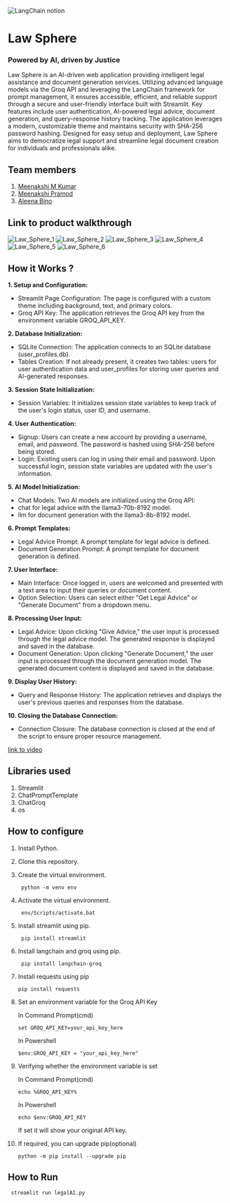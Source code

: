 

![LangChain notion](https://github.com/TH-Activities/saturday-hack-night-template/assets/117498997/af58a18d-932c-4ee7-870b-20820cfa3f3f)



# Law Sphere
### Powered by AI, driven by Justice
Law Sphere is an AI-driven web application providing intelligent legal assistance and document generation services. Utilizing advanced language models via the Groq API and leveraging the LangChain framework for prompt management, it ensures accessible, efficient, and reliable support through a secure and user-friendly interface built with Streamlit. Key features include user authentication, AI-powered legal advice, document generation, and query-response history tracking. The application leverages a modern, customizable theme and maintains security with SHA-256 password hashing. Designed for easy setup and deployment, Law Sphere aims to democratize legal support and streamline legal document creation for individuals and professionals alike.

## Team members
1. [Meenakshi M Kumar](https://github.com/Meenakshimkumar)
2. [Meenakshi Pramod](https://github.com/MeenakshiPramod)
3. [Aleena Bino](https://github.com/aleena24bino)

   
## Link to product walkthrough
![Law_Sphere_1](https://github.com/aleena24bino/SatHackNight-LangChain/assets/118379816/a11fb7a8-96c4-4d63-85ff-4736609aa668)
![Law_Sphere_2](https://github.com/aleena24bino/SatHackNight-LangChain/assets/118379816/cbf56c0c-97a3-48e8-ae76-9c8e2b568e55)
![Law_Sphere_3](https://github.com/aleena24bino/SatHackNight-LangChain/assets/118379816/6ac26baf-3e32-4136-852b-9d49252ff050)
![Law_Sphere_4](https://github.com/aleena24bino/SatHackNight-LangChain/assets/118379816/e6c654a8-21da-4ba8-92c7-bfad4666f802)
![Law_Sphere_5](https://github.com/aleena24bino/SatHackNight-LangChain/assets/118379816/8e84ba78-e25c-48f1-8da1-b01cb8fcd396)
![Law_Sphere_6](https://github.com/aleena24bino/SatHackNight-LangChain/assets/118379816/0c4a4227-4d7c-4731-9f50-6071a769e10a)



## How it Works ?

**1. Setup and Configuration:**
 * Streamlit Page Configuration: The page is configured with a custom theme including background, text, and primary colors.
 * Groq API Key: The application retrieves the Groq API key from the environment variable GROQ_API_KEY.
   
**2. Database Initialization:**
  * SQLite Connection: The application connects to an SQLite database (user_profiles.db).
  * Tables Creation: If not already present, it creates two tables: users for user authentication data and user_profiles for storing user queries and AI-generated responses.
    
**3. Session State Initialization:**
  * Session Variables: It initializes session state variables to keep track of the user's login status, user ID, and username.
    
**4.  User Authentication:**
  * Signup: Users can create a new account by providing a username, email, and password. The password is hashed using SHA-256 before being stored.
  * Login: Existing users can log in using their email and password. Upon successful login, session state variables are updated with the user's information.
    
**5. AI Model Initialization:**
  * Chat Models: Two AI models are initialized using the Groq API:
   * chat for legal advice with the llama3-70b-8192 model.
   * llm for document generation with the llama3-8b-8192 model.
     
**6. Prompt Templates:**
 * Legal Advice Prompt: A prompt template for legal advice is defined.
 *  Document Generation Prompt: A prompt template for document generation is defined.
     
**7. User Interface:**
 * Main Interface: Once logged in, users are welcomed and presented with a text area to input their queries or document content.
 * Option Selection: Users can select either "Get Legal Advice" or "Generate Document" from a dropdown menu.
   
**8. Processing User Input:**
 * Legal Advice:
  Upon clicking "Give Advice," the user input is processed through the legal advice model.
  The generated response is displayed and saved in the database.
 * Document Generation:
 Upon clicking "Generate Document," the user input is processed through the document generation model.
 The generated document content is displayed and saved in the database.

**9. Display User History:**
 * Query and Response History: The application retrieves and displays the user's previous queries and responses from the database.
   
**10. Closing the Database Connection:**
 * Connection Closure: The database connection is closed at the end of the script to ensure proper resource management.

[link to video](https://github.com/aleena24bino/SatHackNight-LangChain/assets/118379816/18f1236f-eda7-43dd-8f74-b2e31da11570)

   
## Libraries used
1. Streamlit
2. ChatPromptTemplate
3. ChatGroq
4. os
## How to configure
1. Install Python.
2. Clone this repository.
3. Create the virtual environment.
   ```
    python -m venv env
   ```
4. Activate the virtual environment.
   ```
    env/Scripts/activate.bat
   ```
5. Install streamlit using pip.
   ```
    pip install streamlit
   ```
6. Install langchain and groq using pip.
   ```
    pip install langchain-groq
   ```
7. Install requests using pip
     ```
    pip install requests
   ```
8. Set an environment variable for the Groq API Key

    In Command Prompt(cmd)
    ```
    set GROQ_API_KEY=your_api_key_here
    ```
     In Powershell
     ```
     $env:GROQ_API_KEY = "your_api_key_here"
     ```

9. Verifying whether the environment variable is set

    In Command Prompt(cmd)
    ```
    echo %GROQ_API_KEY%
    ```
     In Powershell
     ```
     echo $env:GROQ_API_KEY
    ```
    If set it will show your original API key.
   
10. If required, you can upgrade pip(optional)
    ```
    python -m pip install --upgrade pip
    ```

## How to Run
   ```
    streamlit run legalAI.py
   ```
